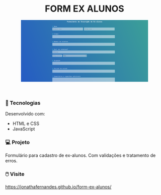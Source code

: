 <h1 align="center"> FORM EX ALUNOS </h1>

<p align="center">
  <img alt="" src="./src/assets/layout.png" width="80%">
</p>
<br>

### 🚀 Tecnologias

Desenvolvido com:

- HTML e CSS
- JavaScript

### 💻 Projeto

Formulário para cadastro de ex-alunos. Com validações e tratamento de erros.

### 🖱️ Visite

https://jonathafernandes.github.io/form-ex-alunos/